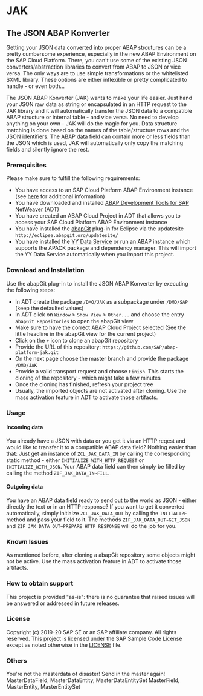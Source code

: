 # JAK
## The JSON ABAP Konverter

Getting your JSON data converted into proper ABAP strcutures can be a pretty cumbersome experience, especially in the new ABAP Environment on the SAP Cloud Platform. There, you can't use some of the existing JSON converters/abstraction libraries to convert from ABAP to JSON or vice versa. The only ways are to use simple transformations or the whitelisted SXML library. These options are either inflexible or pretty complicated to handle - or even both...

The JSON ABAP Konverter (JAK) wants to make your life easier. Just hand your JSON raw data as string or encapsulated in an HTTP request to the JAK library and it will automatically transfer the JSON data to a compatible ABAP structure or internal table - and vice versa. No need to develop anything on your own - JAK will do the magic for you. Data structure matching is done based on the names of the table/structure rows and the JSON identifiers. The ABAP data field can contain more or less fields than the JSON which is used, JAK will automatically only copy the matching fields and silently ignore the rest.

### Prerequisites
Please make sure to fulfill the following requirements:
* You have access to an SAP Cloud Platform ABAP Environment instance (see [here](https://blogs.sap.com/2018/09/04/sap-cloud-platform-abap-environment) for additional information)
* You have downloaded and installed [ABAP Development Tools for SAP NetWeaver](https://tools.hana.ondemand.com/#abap) (ADT)
* You have created an ABAP Cloud Project in ADT that allows you to access your SAP Cloud Platform ABAP Environment instance
* You have installed the [abapGit](https://github.com/abapGit/eclipse.abapgit.org) plug-in for Eclipse via the updatesite `http://eclipse.abapgit.org/updatesite/`
* You have installed the [YY Data Service](https://github.com/SAP/abap-platform-yy) or run an ABAP instance which supports the APACK package and dependency manager. This will import the YY Data Service automatically when you import this project.

### Download and Installation
Use the abapGit plug-in to install the JSON ABAP Konverter by executing the following steps:
* In ADT create the package `/DMO/JAK` as a subpackage under `/DMO/SAP` (keep the defaulted values)
* In ADT click on `Window` > `Show View` > `Other...` and choose the entry `abapGit Repositories` to open the abapGit view
* Make sure to have the correct ABAP Cloud Project selected (See the little headline in the abapGit view for the current project)
* Click on the `+` icon to clone an abapGit repository
* Provide the URL of this repository: `https://github.com/SAP/abap-platform-jak.git`
* On the next page choose the master branch and provide the package `/DMO/JAK`
* Provide a valid transport request and choose `Finish`. This starts the cloning of the repository - which might take a few minutes
* Once the cloning has finished, refresh your project tree
* Usually, the imported objects are not activated after cloning. Use the mass activation feature in ADT to activate those artifacts.

### Usage
#### Incoming data
You already have a JSON with data or you get it via an HTTP reqest and would like to transfer it to a compatible ABAP data field? Nothing easier than that: Just get an instance of `ZCL_JAK_DATA_IN` by calling the corresponding static method - either `INITIALIZE_WITH_HTTP_REQUEST` or `INITIALIZE_WITH_JSON`. Your ABAP data field can then simply be filled by calling the method `ZIF_JAK_DATA_IN~FILL`.

#### Outgoing data
You have an ABAP data field ready to send out to the world as JSON - either directly the text or in an HTTP response? If you want to get it converted automatically, simply initialze `ZCL_JAK_DATA_OUT` by calling the `INITIALIZE` method and pass your field to it. The methods `ZIF_JAK_DATA_OUT~GET_JSON` and `ZIF_JAK_DATA_OUT~PREPARE_HTTP_RESPONSE` will do the job for you.

### Known Issues
As mentioned before, after cloning a abapGit repository some objects might not be active. Use the mass activation feature in ADT to activate those artifacts.  

### How to obtain support
This project is provided "as-is": there is no guarantee that raised issues will be answered or addressed in future releases.

### License
Copyright (c) 2019-20 SAP SE or an SAP affiliate company. All rights reserved.
This project is licensed under the SAP Sample Code License except as noted otherwise in the [LICENSE](LICENSE) file.

### Others
You're not the masterdata of disaster!
Send in the master again!
MasterDataField, MasterDataEntity, MasterDataEntitySet
MasterField, MasterEntity, MasterEntitySet

